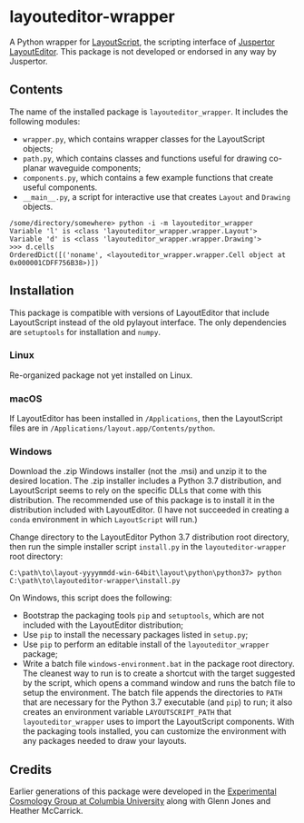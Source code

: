 # layouteditor-wrapper

A Python wrapper for [LayoutScript](https://layouteditor.org/layoutscript), the scripting interface of [Juspertor LayoutEditor](https://layouteditor.com).
This package is not developed or endorsed in any way by Juspertor.

## Contents

The name of the installed package is `layouteditor_wrapper`.
It includes the following modules:
- `wrapper.py`, which contains wrapper classes for the LayoutScript objects;
- `path.py`, which contains classes and functions useful for drawing co-planar waveguide components; 
- `components.py`, which contains a few example functions that create useful components.
- `__main__.py`, a script for interactive use that creates `Layout` and `Drawing` objects.
```
/some/directory/somewhere> python -i -m layouteditor_wrapper
Variable 'l' is <class 'layouteditor_wrapper.wrapper.Layout'>
Variable 'd' is <class 'layouteditor_wrapper.wrapper.Drawing'>
>>> d.cells
OrderedDict([('noname', <layouteditor_wrapper.wrapper.Cell object at 0x000001CDFF756B38>)])
```

## Installation

This package is compatible with versions of LayoutEditor that include LayoutScript instead of the old pylayout interface.
The only dependencies are `setuptools` for installation and `numpy`.

### Linux

Re-organized package not yet installed on Linux.

### macOS

If LayoutEditor has been installed in `/Applications`, then the LayoutScript files are in `/Applications/layout.app/Contents/python`.

### Windows

Download the .zip Windows installer (not the .msi) and unzip it to the desired location.
The .zip installer includes a Python 3.7 distribution, and LayoutScript seems to rely on the specific DLLs that come with this distribution. 
The recommended use of this package is to install it in the distribution included with LayoutEditor.
(I have not succeeded in creating a `conda` environment in which `LayoutScript` will run.)

Change directory to the LayoutEditor Python 3.7 distribution root directory, then run the simple installer script `install.py` in the `layouteditor-wrapper` root directory:
```
C:\path\to\layout-yyyymmdd-win-64bit\layout\python\python37> python C:\path\to\layouteditor-wrapper\install.py
``` 
On Windows, this script does the following:
- Bootstrap the packaging tools `pip` and `setuptools`, which are not included with the LayoutEditor distribution;
- Use `pip` to install the necessary packages listed in `setup.py`;
- Use `pip` to perform an editable install of the `layouteditor_wrapper` package;
- Write a batch file `windows-environment.bat` in the package root directory.
The cleanest way to run is to create a shortcut with the target suggested by the script, which opens a command window and runs the batch file to setup the environment. 
The batch file appends the directories to `PATH` that are necessary for the Python 3.7 executable (and `pip`) to run; it also creates an environment variable `LAYOUTSCRIPT_PATH` that `layouteditor_wrapper` uses to import the LayoutScript components.
With the packaging tools installed, you can customize the environment with any packages needed to draw your layouts.

## Credits

Earlier generations of this package were developed in the [Experimental Cosmology Group at Columbia University](https://github.com/ColumbiaCMB) along with Glenn Jones and Heather McCarrick.